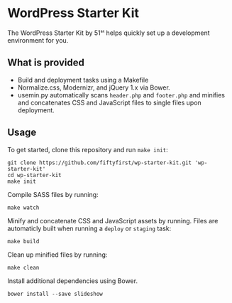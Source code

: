 # WordPress Starter Kit
The WordPress Starter Kit by 51ˢᵗ helps quickly set up a development environment for you.

## What is provided
* Build and deployment tasks using a Makefile
* Normalize.css, Modernizr, and jQuery 1.x via Bower.
* usemin.py automatically scans `header.php` and `footer.php` and minifies and concatenates CSS and JavaScript files to single files upon deployment.

## Usage
To get started, clone this repository and run `make init`:

    git clone https://github.com/fiftyfirst/wp-starter-kit.git 'wp-starter-kit'
    cd wp-starter-kit
    make init

Compile SASS files by running:

	make watch

Minify and concatenate CSS and JavaScript assets by running. Files are automaticly built when running a `deploy` or `staging` task:

	make build

Clean up minified files by running:

	make clean

Install additional dependencies using Bower.

	bower install --save slideshow

